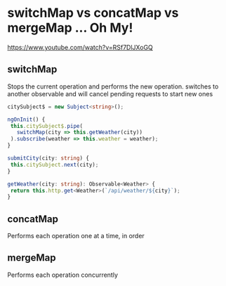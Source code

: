 # switchMap vs concatMap vs mergeMap ... Oh My!

https://www.youtube.com/watch?v=RSf7DlJXoGQ


## switchMap

Stops the current operation and performs the new operation.
switches to another observable and will cancel pending
requests to start new ones

```ts
citySubject$ = new Subject<string>();

ngOnInit() {
 this.citySubject$.pipe(
   switchMap(city => this.getWeather(city))
 ).subscribe(weather => this.weather = weather);
}

submitCity(city: string) {
 this.citySubject.next(city);
}

getWeather(city: string): Observable<Weather> {
 return this.http.get<Weather>(`/api/weather/${city}`);
}
```




## concatMap

Performs each operation one at a time, in order

## mergeMap
Performs each operation concurrently
